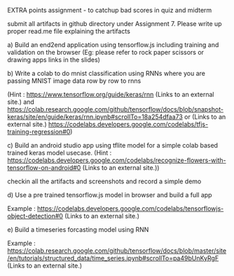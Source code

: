 EXTRA points assignment - to catchup bad scores in quiz and midterm 

 

submit all artifacts in github directory under Assignment 7. Please write up proper read.me file explaining the artifacts

 

a) Build an end2end application using tensorflow.js including training and validation on the browser (Eg: please refer to rock paper scissors or drawing apps links in the slides)

 

b) Write a colab to do mnist classification using RNNs where you are passing MNIST image data row by row to rnns

(Hint : https://www.tensorflow.org/guide/keras/rnn (Links to an external site.) and https://colab.research.google.com/github/tensorflow/docs/blob/snapshot-keras/site/en/guide/keras/rnn.ipynb#scrollTo=18a254dfaa73 or  (Links to an external site.)   https://codelabs.developers.google.com/codelabs/tfjs-training-regression#0) 

 

 

c)  Build an android studio app using tflite model  for a simple colab based trained keras model usecase.  (Hint : https://codelabs.developers.google.com/codelabs/recognize-flowers-with-tensorflow-on-android#0 (Links to an external site.)) 

checkin all the artifacts and screenshots and record a simple demo 

 

d) Use a pre trained tensorflow.js model in browser and build a full app

Example : https://codelabs.developers.google.com/codelabs/tensorflowjs-object-detection#0 (Links to an external site.)

e) Build a timeseries forcasting model using RNN

 

Example : https://colab.research.google.com/github/tensorflow/docs/blob/master/site/en/tutorials/structured_data/time_series.ipynb#scrollTo=pa49bUnKyRgF (Links to an external site.)

 

 

 

